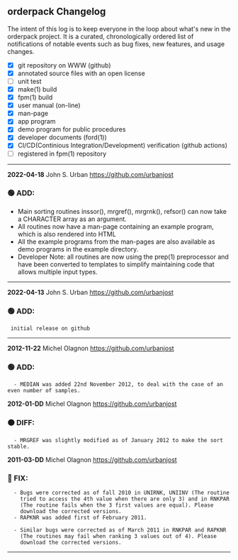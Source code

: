 ## orderpack Changelog

The intent of this log is to keep everyone in the loop about what's new
in the orderpack project. It is a curated, chronologically ordered list
of notifications of notable events such as bug fixes, new features,
and usage changes.

   - [x] git repository on WWW (github)
   - [x] annotated source files with an open license
   - [ ] unit test
   - [x] make(1) build
   - [x] fpm(1) build
   - [x] user manual (on-line)
   - [x] man-page
   - [x] app program
   - [x] demo program for public procedures
   - [x] developer documents (ford(1))
   - [x] CI/CD(Continious Integration/Development) verification (github actions)
   - [ ] registered in fpm(1) repository

---
**2022-04-18**  John S. Urban  <https://github.com/urbanjost>

### :green_circle: ADD:
   - Main sorting routines inssor(), mrgref(), mrgrnk(), refsor() can now take a CHARACTER array as an argument.
   - All routines now have a man-page containing an example program, which is also rendered into HTML
   - All the example programs from the man-pages are also available as demo programs in the example directory.
   - Developer Note: all routines are now using the prep(1) preprocessor and have been converted to templates to simplify 
     maintaining code that allows multiple input types.
---
**2022-04-13**  John S. Urban  <https://github.com/urbanjost>

### :green_circle: ADD:
     initial release on github
---
**2012-11-22**  Michel Olagnon  <https://github.com/urbanjost>
### :green_circle: ADD:
      - MEDIAN was added 22nd November 2012, to deal with the case of an even number of samples.
**2012-01-DD**  Michel Olagnon  <https://github.com/urbanjost>
### :orange_circle: DIFF:
      - MRGREF was slightly modified as of January 2012 to make the sort stable.

**2011-03-DD**  Michel Olagnon  <https://github.com/urbanjost>
### :red_circle: FIX:
      - Bugs were corrected as of fall 2010 in UNIRNK, UNIINV (The routine
        tried to access the 4th value when there are only 3) and in RNKPAR
        (The routine fails when the 3 first values are equal). Please
        download the corrected versions.
      - RAPKNR was added first of February 2011.

      - Similar bugs were corrected as of March 2011 in RNKPAR and RAPKNR
        (The routines may fail when ranking 3 values out of 4). Please
        download the corrected versions.
---
<!--
### :orange_circle: DIFF:
       + renamed ADVICE(3f) to ALERT(3f)
### :green_circle: ADD:
       + advice(3f) was added to provide a standardized message format simply.
### :red_circle: FIX:
       + </bo> did not work on several terminal types, changed it to a more
         universally accepted value.
-->
